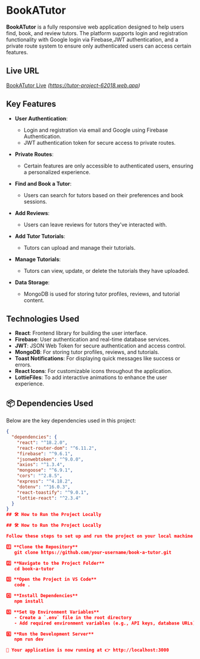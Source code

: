 # BookATutor

**BookATutor** is a fully responsive web application designed to help users find, book, and review tutors. The platform supports login and registration functionality with Google login via Firebase,JWT authentication, and a private route system to ensure only authenticated users can access certain features.

## Live URL
[BookATutor Live](#) *(https://tutor-project-62018.web.app)*

## Key Features
* **User Authentication**: 
  * Login and registration via email and Google using Firebase Authentication.
  * JWT authentication token for secure access to private routes.
  
* **Private Routes**: 
  * Certain features are only accessible to authenticated users, ensuring a personalized experience.
  
* **Find and Book a Tutor**: 
  * Users can search for tutors based on their preferences and book sessions.
  
* **Add Reviews**: 
  * Users can leave reviews for tutors they've interacted with.
  
* **Add Tutor Tutorials**: 
  * Tutors can upload and manage their tutorials.
  
* **Manage Tutorials**: 
  * Tutors can view, update, or delete the tutorials they have uploaded.

* **Data Storage**:
  * MongoDB is used for storing tutor profiles, reviews, and tutorial content.

## Technologies Used
* **React**: Frontend library for building the user interface.
* **Firebase**: User authentication and real-time database services.
* **JWT**: JSON Web Token for secure authentication and access control.
* **MongoDB**: For storing tutor profiles, reviews, and tutorials.
* **Toast Notifications**: For displaying quick messages like success or errors.
* **React Icons**: For customizable icons throughout the application.
* **LottieFiles**: To add interactive animations to enhance the user experience.

## 📦 Dependencies Used  
Below are the key dependencies used in this project:  

```json
{
  "dependencies": {
    "react": "^18.2.0",
    "react-router-dom": "^6.11.2",
    "firebase": "^9.6.1",
    "jsonwebtoken": "^9.0.0",
    "axios": "^1.3.4",
    "mongoose": "^6.9.1",
    "cors": "^2.8.5",
    "express": "^4.18.2",
    "dotenv": "^16.0.3",
    "react-toastify": "^9.0.1",
    "lottie-react": "^2.3.4"
  }
}
## 🛠 How to Run the Project Locally

## 🛠 How to Run the Project Locally

Follow these steps to set up and run the project on your local machine using **VS Code**.

1️⃣ **Clone the Repository**  
   git clone https://github.com/your-username/book-a-tutor.git  

2️⃣ **Navigate to the Project Folder**  
   cd book-a-tutor  

3️⃣ **Open the Project in VS Code**  
   code .  

4️⃣ **Install Dependencies**  
   npm install  

5️⃣ **Set Up Environment Variables**  
   - Create a `.env` file in the root directory  
   - Add required environment variables (e.g., API keys, database URLs)  

6️⃣ **Run the Development Server**  
   npm run dev  

🎉 Your application is now running at 👉 http://localhost:3000  





